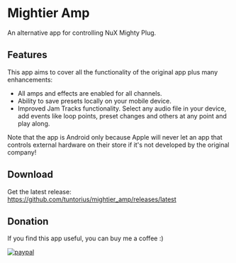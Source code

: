 # Mightier Amp

An alternative app for controlling NuX Mighty Plug.

## Features
This app aims to cover all the functionality of the original app plus many enhancements:
- All amps and effects are enabled for all channels.
- Ability to save presets locally on your mobile device.
- Improved Jam Tracks functionality. Select any audio file in your device, add events like loop points, preset changes and others at any point and play along.

Note that the app is Android only because Apple will never let an app that controls external hardware on their store if it's not developed by the original company!

## Download
Get the latest release:
https://github.com/tuntorius/mightier_amp/releases/latest

## Donation
If you find this app useful, you can buy me a coffee  :) 

[![paypal](https://www.paypalobjects.com/en_US/i/btn/btn_donateCC_LG.gif)](https://www.paypal.com/donate?hosted_button_id=FZWWAM4NUFRPC)
